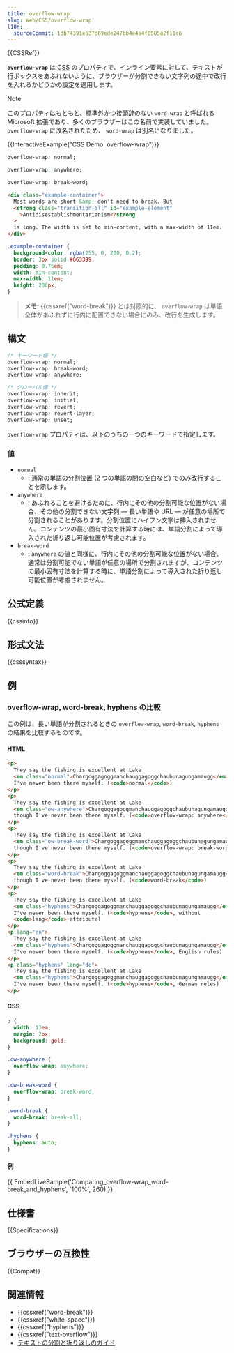 ```yaml
---
title: overflow-wrap
slug: Web/CSS/overflow-wrap
l10n:
  sourceCommit: 1db74391e637d69ede247bb4e4a4f0585a2f11c6
---
```


{{CSSRef}}

**`overflow-wrap`** は [CSS](/ja/docs/Web/CSS) のプロパティで、インライン要素に対して、テキストが行ボックスをあふれないように、ブラウザーが分割できない文字列の途中で改行を入れるかどうかの設定を適用します。

> [!NOTE]
> このプロパティはもともと、標準外かつ接頭辞のない `word-wrap` と呼ばれる Microsoft 拡張であり、多くのブラウザーはこの名前で実装していました。 `overflow-wrap` に改名されたため、 `word-wrap` は別名になりました。

{{InteractiveExample("CSS Demo: overflow-wrap")}}

```css interactive-example-choice
overflow-wrap: normal;
```

```css interactive-example-choice
overflow-wrap: anywhere;
```

```css interactive-example-choice
overflow-wrap: break-word;
```

```html interactive-example
<div class="example-container">
  Most words are short &amp; don't need to break. But
  <strong class="transition-all" id="example-element"
    >Antidisestablishmentarianism</strong
  >
  is long. The width is set to min-content, with a max-width of 11em.
</div>
```

```css interactive-example
.example-container {
  background-color: rgba(255, 0, 200, 0.2);
  border: 3px solid #663399;
  padding: 0.75em;
  width: min-content;
  max-width: 11em;
  height: 200px;
}
```

> **メモ:** {{cssxref("word-break")}} とは対照的に、 `overflow-wrap` は単語全体があふれずに行内に配置できない場合にのみ、改行を生成します。

## 構文

```css
/* キーワード値 */
overflow-wrap: normal;
overflow-wrap: break-word;
overflow-wrap: anywhere;

/* グローバル値 */
overflow-wrap: inherit;
overflow-wrap: initial;
overflow-wrap: revert;
overflow-wrap: revert-layer;
overflow-wrap: unset;
```

`overflow-wrap` プロパティは、以下のうちの一つのキーワードで指定します。

### 値

- `normal`
  - : 通常の単語の分割位置 (2 つの単語の間の空白など) でのみ改行することを示します。
- `anywhere`
  - : あふれることを避けるために、行内にその他の分割可能な位置がない場合、その他の分割できない文字列 — 長い単語や URL — が任意の場所で分割されることがあります。分割位置にハイフン文字は挿入されません。コンテンツの最小固有寸法を計算する時には、単語分割によって導入された折り返し可能位置が考慮されます。
- `break-word`
  - : `anywhere` の値と同様に、行内にその他の分割可能な位置がない場合、通常は分割可能でない単語が任意の場所で分割されますが、コンテンツの最小固有寸法を計算する時に、単語分割によって導入された折り返し可能位置が考慮されません。

## 公式定義

{{cssinfo}}

## 形式文法

{{csssyntax}}

## 例

### overflow-wrap, word-break, hyphens の比較

この例は、長い単語が分割されるときの `overflow-wrap`, `word-break`, `hyphens` の結果を比較するものです。

#### HTML

```html live-sample___comparing_overflow-wrap_word-break_and_hyphens
<p>
  They say the fishing is excellent at Lake
  <em class="normal">Chargoggagoggmanchauggagoggchaubunagungamaugg</em>, though
  I've never been there myself. (<code>normal</code>)
</p>
<p>
  They say the fishing is excellent at Lake
  <em class="ow-anywhere">Chargoggagoggmanchauggagoggchaubunagungamaugg</em>,
  though I've never been there myself. (<code>overflow-wrap: anywhere</code>)
</p>
<p>
  They say the fishing is excellent at Lake
  <em class="ow-break-word">Chargoggagoggmanchauggagoggchaubunagungamaugg</em>,
  though I've never been there myself. (<code>overflow-wrap: break-word</code>)
</p>
<p>
  They say the fishing is excellent at Lake
  <em class="word-break">Chargoggagoggmanchauggagoggchaubunagungamaugg</em>,
  though I've never been there myself. (<code>word-break</code>)
</p>
<p>
  They say the fishing is excellent at Lake
  <em class="hyphens">Chargoggagoggmanchauggagoggchaubunagungamaugg</em>, though
  I've never been there myself. (<code>hyphens</code>, without
  <code>lang</code> attribute)
</p>
<p lang="en">
  They say the fishing is excellent at Lake
  <em class="hyphens">Chargoggagoggmanchauggagoggchaubunagungamaugg</em>, though
  I've never been there myself. (<code>hyphens</code>, English rules)
</p>
<p class="hyphens" lang="de">
  They say the fishing is excellent at Lake
  <em class="hyphens">Chargoggagoggmanchauggagoggchaubunagungamaugg</em>, though
  I've never been there myself. (<code>hyphens</code>, German rules)
</p>
```

#### CSS

```css live-sample___comparing_overflow-wrap_word-break_and_hyphens
p {
  width: 13em;
  margin: 2px;
  background: gold;
}

.ow-anywhere {
  overflow-wrap: anywhere;
}

.ow-break-word {
  overflow-wrap: break-word;
}

.word-break {
  word-break: break-all;
}

.hyphens {
  hyphens: auto;
}
```

#### 例

{{ EmbedLiveSample('Comparing_overflow-wrap_word-break_and_hyphens', '100%', 260) }}

## 仕様書

{{Specifications}}

## ブラウザーの互換性

{{Compat}}

## 関連情報

- {{cssxref("word-break")}}
- {{cssxref("white-space")}}
- {{cssxref("hyphens")}}
- {{cssxref("text-overflow")}}
- [テキストの分割と折り返しのガイド](/ja/docs/Web/CSS/CSS_text/Wrapping_breaking_text)
